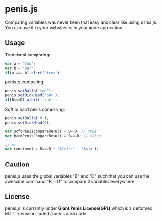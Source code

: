 penis.js
===
Comparing variables was never been that easy and clear like using *penis.js*. You can use it in your websites or in your node application.

Usage
---
Traditional comparing:
```js
var a = 'foo';
var b = 'bar';
if(a === b) alert('true')
```

penis.js comparing:
```js
penis.setBalls('foo');
penis.setDickHead('bar');
if(B===D) alert('true');
```

Soft or hard penis comparing:
```js
penis.setBalls('0');
penis.setDickHead(0);

var softPenisCompareResult = B==D; // true
var hardPenisCompareResult = B===D; // false

// or...
var continent = B===D ? 'Africa' : 'Asia');
```

Caution
---
penis.js uses the global variables "B" and "D" such that you can use the awesome command "B==D" to compare 2 variables everywhere. 

License
---
penis.js is currently under **Giant Penis License(GPL)** which is a deformed M.I.T license included a penis acsii code.